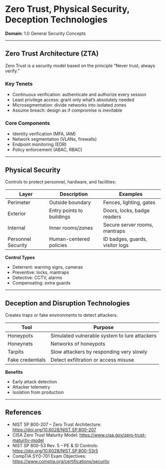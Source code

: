 # Zero Trust, Physical Security, Deception Technologies

**Domain:** 1.0 General Security Concepts

---

## Zero Trust Architecture (ZTA)

Zero Trust is a security model based on the principle “Never trust, always verify.”

### Key Tenets

- Continuous verification: authenticate and authorize every session  
- Least privilege access: grant only what’s absolutely needed  
- Microsegmentation: divide networks into isolated zones  
- Assume breach: design as if compromise is inevitable  

### Core Components

- Identity verification (MFA, IAM)  
- Network segmentation (VLANs, firewalls)  
- Endpoint monitoring (EDR)  
- Policy enforcement (ABAC, RBAC)  

---

## Physical Security

Controls to protect personnel, hardware, and facilities:

| Layer                  | Description               | Examples                        |
| ---------------------- | ------------------------- | ------------------------------- |
| Perimeter              | Outside boundary          | Fences, lighting, gates         |
| Exterior               | Entry points to buildings | Doors, locks, badge readers     |
| Internal               | Inner rooms/zones         | Secure server rooms, mantraps   |
| Personnel Security     | Human-centered policies   | ID badges, guards, visitor logs |

**Control Types**

- Deterrent: warning signs, cameras  
- Preventive: locks, mantraps  
- Detective: CCTV, alarms  
- Compensating: extra guards  

---

## Deception and Disruption Technologies

Creates traps or fake environments to detect attackers.

| Tool                 | Purpose                                       |
| -------------------- | --------------------------------------------- |
| Honeypots            | Simulated vulnerable system to lure attackers |
| Honeynets            | Networks of honeypots                         |
| Tarpits              | Slow attackers by responding very slowly      |
| Fake credentials     | Detect exfiltration or access misuse          |

**Benefits**

- Early attack detection  
- Attacker telemetry  
- Isolation from production  

---

## References

- NIST SP 800-207 – Zero Trust Architecture: https://doi.org/10.6028/NIST.SP.800-207  
- CISA Zero Trust Maturity Model: https://www.cisa.gov/zero-trust-maturity-model  
- NIST SP 800-53 Rev. 5 – PE & SI Controls: https://doi.org/10.6028/NIST.SP.800-53r5  
- CompTIA SY0-701 Exam Objectives: https://www.comptia.org/certifications/security  
